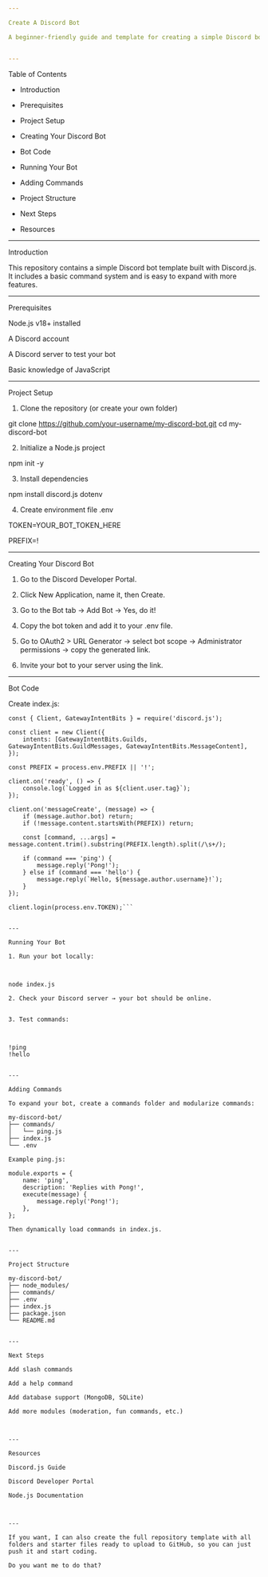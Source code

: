 ```yaml
---

Create A Discord Bot

A beginner-friendly guide and template for creating a simple Discord bot using Discord.js v14.


---
```


Table of Contents

- Introduction

- Prerequisites

- Project Setup

- Creating Your Discord Bot

- Bot Code

- Running Your Bot

- Adding Commands

- Project Structure

- Next Steps

- Resources



---

Introduction

This repository contains a simple Discord bot template built with Discord.js. It includes a basic command system and is easy to expand with more features.


---

Prerequisites

Node.js v18+ installed

A Discord account

A Discord server to test your bot

Basic knowledge of JavaScript



---

Project Setup

1. Clone the repository (or create your own folder)



git clone https://github.com/your-username/my-discord-bot.git
cd my-discord-bot

2. Initialize a Node.js project



npm init -y

3. Install dependencies



npm install discord.js dotenv

4. Create environment file .env



TOKEN=YOUR_BOT_TOKEN_HERE

PREFIX=!


---

Creating Your Discord Bot

1. Go to the Discord Developer Portal.


2. Click New Application, name it, then Create.


3. Go to the Bot tab → Add Bot → Yes, do it!


4. Copy the bot token and add it to your .env file.


5. Go to OAuth2 > URL Generator → select bot scope → Administrator permissions → copy the generated link.


6. Invite your bot to your server using the link.




---

Bot Code

Create index.js:

```require('dotenv').config();
const { Client, GatewayIntentBits } = require('discord.js');

const client = new Client({
    intents: [GatewayIntentBits.Guilds, GatewayIntentBits.GuildMessages, GatewayIntentBits.MessageContent],
});

const PREFIX = process.env.PREFIX || '!';

client.on('ready', () => {
    console.log(`Logged in as ${client.user.tag}`);
});

client.on('messageCreate', (message) => {
    if (message.author.bot) return;
    if (!message.content.startsWith(PREFIX)) return;

    const [command, ...args] = message.content.trim().substring(PREFIX.length).split(/\s+/);

    if (command === 'ping') {
        message.reply('Pong!');
    } else if (command === 'hello') {
        message.reply(`Hello, ${message.author.username}!`);
    }
});

client.login(process.env.TOKEN);```


---

Running Your Bot

1. Run your bot locally:



node index.js

2. Check your Discord server → your bot should be online.


3. Test commands:



!ping
!hello


---

Adding Commands

To expand your bot, create a commands folder and modularize commands:

my-discord-bot/
├── commands/
│   └── ping.js
├── index.js
└── .env

Example ping.js:

module.exports = {
    name: 'ping',
    description: 'Replies with Pong!',
    execute(message) {
        message.reply('Pong!');
    },
};

Then dynamically load commands in index.js.


---

Project Structure

my-discord-bot/
├── node_modules/
├── commands/
├── .env
├── index.js
├── package.json
└── README.md


---

Next Steps

Add slash commands

Add a help command

Add database support (MongoDB, SQLite)

Add more modules (moderation, fun commands, etc.)



---

Resources

Discord.js Guide

Discord Developer Portal

Node.js Documentation



---

If you want, I can also create the full repository template with all folders and starter files ready to upload to GitHub, so you can just push it and start coding.

Do you want me to do that?

